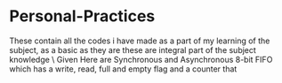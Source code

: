 # Personal-Practices
These contain all the codes i have made as a part of my learning of the subject, as a basic as they are these are integral part of the subject knowledge \\
Given Here are Synchronous and Asynchronous 8-bit FIFO which has a write, read, full and empty flag and a counter that 
